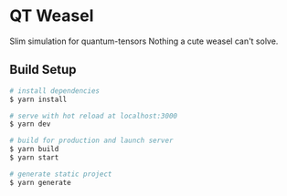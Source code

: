 # QT Weasel

Slim simulation for quantum-tensors
Nothing a cute weasel can't solve.

## Build Setup

```bash
# install dependencies
$ yarn install

# serve with hot reload at localhost:3000
$ yarn dev

# build for production and launch server
$ yarn build
$ yarn start

# generate static project
$ yarn generate
```
